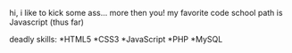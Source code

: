 hi, i like to kick some ass... more then you!
my favorite code school path is Javascript (thus far)

deadly skills:
*HTML5
*CSS3
*JavaScript
*PHP
*MySQL